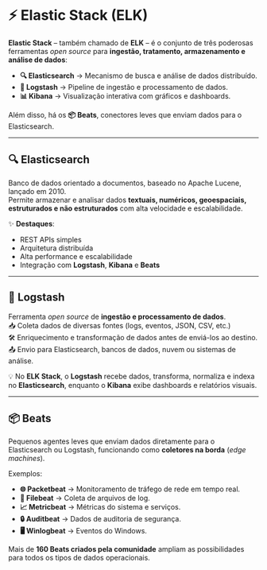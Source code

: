 # ⚡ Elastic Stack (ELK)

**Elastic Stack** – também chamado de **ELK** – é o conjunto de três poderosas ferramentas *open source* para **ingestão, tratamento, armazenamento e análise de dados**:  

- **🔍 Elasticsearch** → Mecanismo de busca e análise de dados distribuído.  
- **🔄 Logstash** → Pipeline de ingestão e processamento de dados.  
- **📊 Kibana** → Visualização interativa com gráficos e dashboards.  

Além disso, há os **📦 Beats**, conectores leves que enviam dados para o Elasticsearch.  

---

## 🔍 Elasticsearch

Banco de dados orientado a documentos, baseado no Apache Lucene, lançado em 2010.  
Permite armazenar e analisar dados **textuais, numéricos, geoespaciais, estruturados e não estruturados** com alta velocidade e escalabilidade.  

✨ **Destaques**:  
- REST APIs simples  
- Arquitetura distribuída  
- Alta performance e escalabilidade  
- Integração com **Logstash**, **Kibana** e **Beats**

---

## 🔄 Logstash

Ferramenta *open source* de **ingestão e processamento de dados**.  
📥 Coleta dados de diversas fontes (logs, eventos, JSON, CSV, etc.)  
🛠️ Enriquecimento e transformação de dados antes de enviá-los ao destino.  
📤 Envio para Elasticsearch, bancos de dados, nuvem ou sistemas de análise.  

💡 No **ELK Stack**, o **Logstash** recebe dados, transforma, normaliza e indexa no **Elasticsearch**, enquanto o **Kibana** exibe dashboards e relatórios visuais.

---

## 📦 Beats

Pequenos agentes leves que enviam dados diretamente para o Elasticsearch ou Logstash, funcionando como **coletores na borda** (*edge machines*).  

Exemplos:  
- **🌐 Packetbeat** → Monitoramento de tráfego de rede em tempo real.  
- **📜 Filebeat** → Coleta de arquivos de log.  
- **📈 Metricbeat** → Métricas do sistema e serviços.  
- **🔒 Auditbeat** → Dados de auditoria de segurança.  
- **🖥 Winlogbeat** → Eventos do Windows.  

Mais de **160 Beats criados pela comunidade** ampliam as possibilidades para todos os tipos de dados operacionais.
